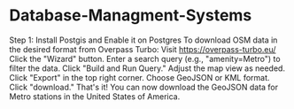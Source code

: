 # Database-Managment-Systems
Step 1: Install Postgis and Enable it on Postgres
To download OSM data in the desired format from Overpass Turbo:
Visit https://overpass-turbo.eu/
Click the "Wizard" button.
Enter a search query (e.g., "amenity=Metro") to filter the data.
Click "Build and Run Query."
Adjust the map view as needed.
Click "Export" in the top right corner.
Choose GeoJSON or KML format.
Click "download."
That's it! You can now download the GeoJSON data for Metro stations in the United States of America.
